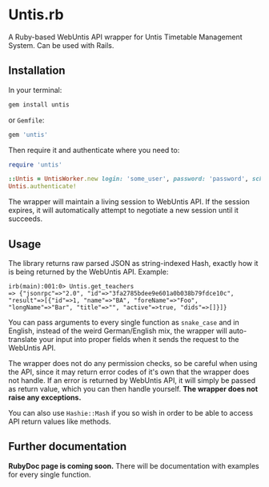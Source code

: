 # Untis.rb

A Ruby-based WebUntis API wrapper for Untis Timetable Management System. Can be used with Rails.

## Installation

In your terminal:
```sh
gem install untis
```
or `Gemfile`:
```ruby
gem 'untis'
```

Then require it and authenticate where you need to:
```ruby
require 'untis'

::Untis = UntisWorker.new login: 'some_user', password: 'password', school_name: 'Super School'
Untis.authenticate!
```

The wrapper will maintain a living session to WebUntis API. If the session expires, it will automatically attempt to negotiate a new session until it succeeds.

## Usage

The library returns raw parsed JSON as string-indexed Hash, exactly how it is being returned by the WebUntis API. Example:
```
irb(main):001:0> Untis.get_teachers
=> {"jsonrpc"=>"2.0", "id"=>"3fa2785bdee9e601a0b038b79fdce10c", "result"=>[{"id"=>1, "name"=>"BA", "foreName"=>"Foo", "longName"=>"Bar", "title"=>"", "active"=>true, "dids"=>[]}]}
```

You can pass arguments to every single function as `snake_case` and in English, instead of the weird German/English mix, the wrapper will auto-translate your input into proper fields when it sends the request to the WebUntis API.

The wrapper does not do any permission checks, so be careful when using the API, since it may return error codes of it's own that the wrapper does not handle. If an error is returned by WebUntis API, it will simply be passed as return value, which you can then handle yourself. **The wrapper does not raise any exceptions.**

You can also use `Hashie::Mash` if you so wish in order to be able to access API return values like methods.

## Further documentation

**RubyDoc page is coming soon.** There will be documentation with examples for every single function.

